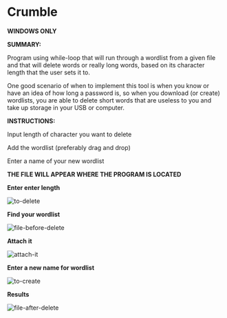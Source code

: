 
# Crumble

**WINDOWS ONLY**

**SUMMARY:**

Program using while-loop that will run through a wordlist from a given file 
and that will delete words or really long words, based on its character length that the user sets it to. 


One good scenario of when to implement this tool is when you know or have an idea of how long a password is, so when you download (or create) wordlists, you are able to delete short words that are useless to you and take up storage in your USB or computer.



**INSTRUCTIONS:**

Input length of character you want to delete

Add the wordlist (preferably drag and drop)

Enter a name of your new wordlist

**THE FILE WILL APPEAR WHERE THE PROGRAM IS LOCATED**



**Enter enter length**

![to-delete](https://user-images.githubusercontent.com/58496330/113446055-a1a4d100-93bc-11eb-9eff-674239de9022.PNG)



**Find your wordlist**

![file-before-delete](https://user-images.githubusercontent.com/58496330/113193168-47253c80-9225-11eb-93c4-b4fe6e418795.PNG)

**Attach it**

![attach-it](https://user-images.githubusercontent.com/58496330/113446036-92be1e80-93bc-11eb-95c3-c6329c5e0914.PNG)


**Enter a new name for wordlist**

![to-create](https://user-images.githubusercontent.com/58496330/113446049-99e52c80-93bc-11eb-9773-aaf213f94b4a.PNG)



**Results**

![file-after-delete](https://user-images.githubusercontent.com/58496330/113193473-9c614e00-9225-11eb-97c0-442e9d46aaed.PNG)





